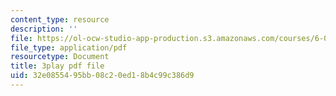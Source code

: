 ```yaml
---
content_type: resource
description: ''
file: https://ol-ocw-studio-app-production.s3.amazonaws.com/courses/6-02-introduction-to-eecs-ii-digital-communication-systems-fall-2012/32e0855495bb08c20ed18b4c99c386d9_gF9Q0wNGENc.pdf
file_type: application/pdf
resourcetype: Document
title: 3play pdf file
uid: 32e08554-95bb-08c2-0ed1-8b4c99c386d9
---
```

